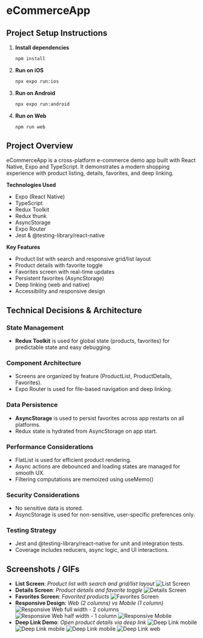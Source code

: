 # eCommerceApp

## Project Setup Instructions

1. **Install dependencies**
    ```sh
    npm install
    ```
2. **Run on iOS**
    ```sh
    npx expo run:ios
    ```
3. **Run on Android**
    ```sh
    npx expo run:android
    ```
4. **Run on Web**
    ```sh
    npm run web
    ```

## Project Overview

eCommerceApp is a cross-platform e-commerce demo app built with React Native, Expo and TypeScript. It demonstrates a modern shopping experience with product listing, details, favorites, and deep linking.

**Technologies Used**
- Expo (React Native)
- TypeScript
- Redux Toolkit
- Redux thunk
- AsyncStorage
- Expo Router
- Jest & @testing-library/react-native

**Key Features**
- Product list with search and responsive grid/list layout
- Product details with favorite toggle
- Favorites screen with real-time updates
- Persistent favorites (AsyncStorage)
- Deep linking (web and native)
- Accessibility and responsive design

## Technical Decisions & Architecture

### State Management
- **Redux Toolkit** is used for global state (products, favorites) for predictable state and easy debugging.

### Component Architecture
- Screens are organized by feature (ProductList, ProductDetails, Favorites).
- Expo Router is used for file-based navigation and deep linking.

### Data Persistence
- **AsyncStorage** is used to persist favorites across app restarts on all platforms.
- Redux state is hydrated from AsyncStorage on app start.

### Performance Considerations
- FlatList is used for efficient product rendering.
- Async actions are debounced and loading states are managed for smooth UX.
- Filtering computations are memoized using useMemo()

### Security Considerations
- No sensitive data is stored.
- AsyncStorage is used for non-sensitive, user-specific preferences only.

### Testing Strategy
- Jest and @testing-library/react-native for unit and integration tests.
- Coverage includes reducers, async logic, and UI interactions.

## Screenshots / GIFs

- **List Screen**: _Product list with search and grid/list layout_
   ![List Screen](./screenshots/list.png)
- **Details Screen**: _Product details and favorite toggle_
   ![Details Screen](./screenshots/details.png)
- **Favorites Screen**: _Favorited products_
   ![Favorites Screen](./screenshots/favorites.png)
- **Responsive Design**: _Web (2 columns) vs Mobile (1 column)_
   ![Responsive Web full width - 2 columns](./screenshots/web.png)
   ![Responsive Web half width - 1 column](./screenshots/web-low-width.png)
   ![Responsive Mobile](./screenshots/list.png)
- **Deep Link Demo**: _Open product details via deep link_
   ![Deep Link mobile](./screenshots/deeplink.png)
   ![Deep Link mobile](./screenshots/deeplink1.png)
   ![Deep Link mobile](./screenshots/deeplink2.png)
   ![Deep Link web](./screenshots/deeplink-web.png)
